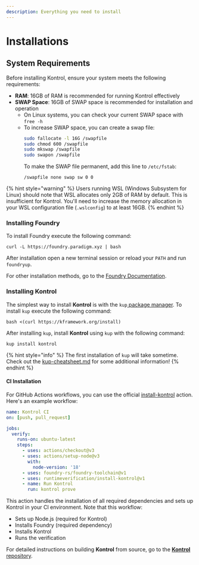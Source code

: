```yaml
---
description: Everything you need to install
---
```


# Installations

## System Requirements

Before installing Kontrol, ensure your system meets the following requirements:

- **RAM**: 16GB of RAM is recommended for running Kontrol effectively
- **SWAP Space**: 16GB of SWAP space is recommended for installation and operation
  - On Linux systems, you can check your current SWAP space with `free -h`
  - To increase SWAP space, you can create a swap file:
    ```bash
    sudo fallocate -l 16G /swapfile
    sudo chmod 600 /swapfile
    sudo mkswap /swapfile
    sudo swapon /swapfile
    ```
    To make the SWAP file permanent, add this line to `/etc/fstab`:
    ```
    /swapfile none swap sw 0 0
    ```

{% hint style="warning" %}
Users running WSL (Windows Subsystem for Linux) should note that WSL allocates only 2GB of RAM by default. This is insufficient for Kontrol. You'll need to increase the memory allocation in your WSL configuration file (`.wslconfig`) to at least 16GB.
{% endhint %}

### Installing Foundry <a href="#h.nx9ig3q6eqt5" id="h.nx9ig3q6eqt5"></a>

To install Foundry execute the following command:

```
curl -L https://foundry.paradigm.xyz | bash
```

After installation open a new terminal session or reload your `PATH` and run `foundryup`.

For other installation methods, go to the [Foundry Documentation](https://book.getfoundry.sh/getting-started/installation).

### Installing Kontrol <a href="#h.c2tiycvv94xz" id="h.c2tiycvv94xz"></a>

The simplest way to install **Kontrol** is with the `kup`[ ](https://github.com/runtimeverification/kup)[package manager](https://github.com/runtimeverification/kup). To install `kup` execute the following command:

```
bash <(curl https://kframework.org/install)
```

After installing `kup`, install **Kontrol** using `kup` with the following command:

```
kup install kontrol
```

{% hint style="info" %}
The first installation of `kup` will take sometime. Check out the [kup-cheatsheet.md](../../cheatsheets/kup-cheatsheet.md "mention") for some additional information!
{% endhint %}

#### CI Installation

For GitHub Actions workflows, you can use the official [install-kontrol](https://github.com/runtimeverification/install-kontrol) action. Here's an example workflow:

```yaml
name: Kontrol CI
on: [push, pull_request]

jobs:
  verify:
    runs-on: ubuntu-latest
    steps:
      - uses: actions/checkout@v3
      - uses: actions/setup-node@v3
        with:
          node-version: '18'
      - uses: foundry-rs/foundry-toolchain@v1
      - uses: runtimeverification/install-kontrol@v1
      - name: Run Kontrol
        run: kontrol prove
```

This action handles the installation of all required dependencies and sets up Kontrol in your CI environment. Note that this workflow:
- Sets up Node.js (required for Kontrol)
- Installs Foundry (required dependency)
- Installs Kontrol
- Runs the verification

For detailed instructions on building **Kontrol** from source, go to the [**Kontrol** repository](https://github.com/runtimeverification/kontrol).
